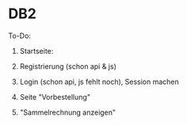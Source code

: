 # DB2
To-Do:

1. Startseite:

2. Registrierung (schon api & js)

3. Login (schon api, js fehlt noch), Session machen

4. Seite "Vorbestellung"

5. "Sammelrechnung anzeigen"
